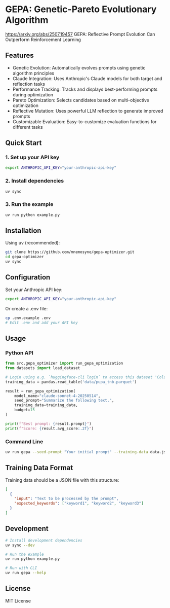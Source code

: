 # GEPA: Genetic-Pareto Evolutionary Algorithm
https://arxiv.org/abs/2507.19457
GEPA: Reflective Prompt Evolution Can Outperform Reinforcement Learning


## Features

- Genetic Evolution: Automatically evolves prompts using genetic algorithm principles
- Claude Integration: Uses Anthropic's Claude models for both target and reflection tasks
- Performance Tracking: Tracks and displays best-performing prompts during optimization
- Pareto Optimization: Selects candidates based on multi-objective optimization
- Reflective Mutation: Uses powerful LLM reflection to generate improved prompts
- Customizable Evaluation: Easy-to-customize evaluation functions for different tasks

## Quick Start

### 1. Set up your API key

```bash
export ANTHROPIC_API_KEY="your-anthropic-api-key"
```

### 2. Install dependencies

```bash
uv sync
```

### 3. Run the example

```bash
uv run python example.py
```


## Installation

Using uv (recommended):

```bash
git clone https://github.com/mnemosyne/gepa-optimizer.git
cd gepa-optimizer
uv sync
```

## Configuration

Set your Anthropic API key:

```bash
export ANTHROPIC_API_KEY="your-anthropic-api-key"
```

Or create a .env file:

```bash
cp .env.example .env
# Edit .env and add your API key
```

## Usage

### Python API

```python
from src.gepa_optimizer import run_gepa_optimization
from datasets import load_dataset

# Login using e.g. `huggingface-cli login` to access this dataset 'Columbia-NLP/PUPA'
training_data = pandas.read_table('data/pupa_tnb.parquet')

result = run_gepa_optimization(
    model_name="claude-sonnet-4-20250514",
    seed_prompt="Summarize the following text.",
    training_data=training_data,
    budget=15
)

print(f"Best prompt: {result.prompt}")
print(f"Score: {result.avg_score:.2f}")
```

### Command Line

```bash
uv run gepa --seed-prompt "Your initial prompt" --training-data data.json --budget 20 --output result.json
```

## Training Data Format

Training data should be a JSON file with this structure:

```json
[
  {
    "input": "Text to be processed by the prompt",
    "expected_keywords": ["keyword1", "keyword2", "keyword3"]
  }
]
```

## Development

```bash
# Install development dependencies
uv sync --dev

# Run the example
uv run python example.py

# Run with CLI
uv run gepa --help
```


## License

MIT License
